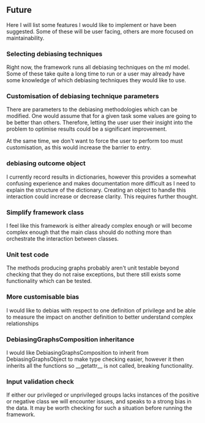 ## Future

Here I will list some features I would like to implement or have been suggested. Some of these will be user facing, others are more focused on maintainability.

### Selecting debiasing techniques 

Right now, the framework runs all debiasing techniques on the ml model. Some of these take quite a long time to run or a user may already have some knowledge of which debiasing techniques they would like to use. 

### Customisation of debiasing technique parameters 

There are parameters to the debiasing methodologies which can be modified. One would assume that for a given task some values are going to be better than others. Therefore, letting the user user their insight into the problem to optimise results could be a significant improvement. 

At the same time, we don't want to force the user to perform too must customisation, as this would increase the barrier to entry. 


### debiasing outcome object

I currently record results in dictionaries, however this provides a somewhat confusing experience and makes documentation more difficult as I need to explain the structure of the dictionary. Creating an object to handle this interaction could increase or decrease clarity. This requires further thought.

### Simplify framework class

I feel like this framework is either already complex enough or will become complex enough that the main class should do nothing more than orchestrate the interaction between classes. 


### Unit test code

The methods producing graphs probably aren't unit testable beyond checking that they do not raise exceptions, but there still exists some functionality which can be tested.

### More customisable bias

I would like to debias with respect to one definition of privilege and be able to measure the impact on another definition to better understand complex relationships

### DebiasingGraphsComposition inheritance 

I would like DebiasingGraphsComposition to inherit from DebiasingGraphsObject to make type checking easier, however it then inherits all the functions so \_\_getattr\_\_ is not called, breaking functionality.

### Input validation check

If either our privileged or unprivileged groups lacks instances of the positive or negative class we will encounter issues, and speaks to a strong bias in the data. It may be worth checking for such a situation before running the framework.